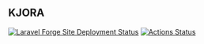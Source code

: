 ## KJORA
[![Laravel Forge Site Deployment Status](https://img.shields.io/endpoint?url=https%3A%2F%2Fforge.laravel.com%2Fsite-badges%2F9fd41c1e-c580-40f0-acd0-67c8d5acf100%3Fdate%3D1%26commit%3D1&style=plastic)](https://forge.laravel.com)
[![Actions Status](https://github.com/mahmoud-birdsol/kjora/workflows/CI/badge.svg)](https://github.com/mahmoud-birdsol/kjora/actions)
